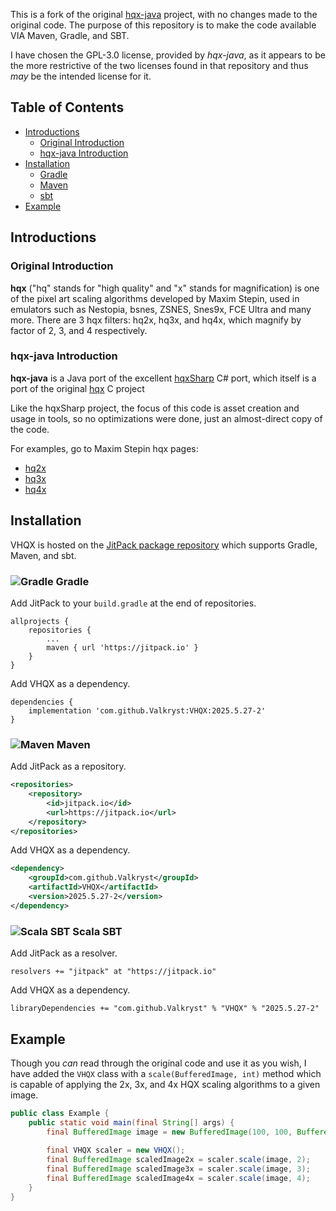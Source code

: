 This is a fork of the original [hqx-java](https://github.com/Arcnor/hqx-java) project, with no changes made to the
original code. The purpose of this repository is to make the code available VIA Maven, Gradle, and SBT.

I have chosen the GPL-3.0 license, provided by _hqx-java_, as it appears to be the more restrictive of the two licenses
found in that repository and thus _may_ be the intended license for it.

## Table of Contents

* [Introductions](https://github.com/Valkryst/VHQX#introductions) 
  * [Original Introduction](https://github.com/Valkryst/VHQX#original-introduction)
  * [hqx-java Introduction](https://github.com/Valkryst/VHQX#hqx-java-introduction)
* [Installation](https://github.com/Valkryst/VHQX#installation)
  * [Gradle](https://github.com/Valkryst/VHQX#-gradle)
  * [Maven](https://github.com/Valkryst/VHQX#-maven)
  * [sbt](https://github.com/Valkryst/VHQX#-scala-sbt)
* [Example](https://github.com/Valkryst/VHQX#example)

## Introductions

### Original Introduction

__hqx__ ("hq" stands for "high quality" and "x" stands for magnification) is one of the pixel art scaling algorithms
developed by Maxim Stepin, used in emulators such as Nestopia, bsnes, ZSNES, Snes9x, FCE Ultra and many more. There are
3 hqx filters: hq2x, hq3x, and hq4x, which magnify by factor of 2, 3, and 4 respectively.

### hqx-java Introduction
__hqx-java__ is a Java port of the excellent [hqxSharp](http://code.google.com/p/hqx-sharp) C# port, which itself is a port of the original
[hqx](http://code.google.com/p/hqx) C project

Like the hqxSharp project, the focus of this code is asset creation and usage in tools, so no optimizations were done,
just an almost-direct copy of the code.

For examples, go to Maxim Stepin hqx pages:
* [hq2x](https://web.archive.org/web/20071211205031/http://www.hiend3d.com/hq2x.html)
* [hq3x](https://web.archive.org/web/20071214012226/http://www.hiend3d.com/hq3x.html)
* [hq4x](https://web.archive.org/web/20071202070252/http://www.hiend3d.com/hq4x.html)

## Installation

VHQX is hosted on the [JitPack package repository](https://jitpack.io/#Valkryst/VHQX)
which supports Gradle, Maven, and sbt.

### ![Gradle](https://i.imgur.com/qtc6bXq.png?1) Gradle

Add JitPack to your `build.gradle` at the end of repositories.

```
allprojects {
	repositories {
		...
		maven { url 'https://jitpack.io' }
	}
}
```

Add VHQX as a dependency.

```
dependencies {
	implementation 'com.github.Valkryst:VHQX:2025.5.27-2'
}
```

### ![Maven](https://i.imgur.com/2TZzobp.png?1) Maven

Add JitPack as a repository.

``` xml
<repositories>
    <repository>
        <id>jitpack.io</id>
        <url>https://jitpack.io</url>
    </repository>
</repositories>
```
Add VHQX as a dependency.

```xml
<dependency>
    <groupId>com.github.Valkryst</groupId>
    <artifactId>VHQX</artifactId>
    <version>2025.5.27-2</version>
</dependency>
```

### ![Scala SBT](https://i.imgur.com/Nqv3mVd.png?1) Scala SBT

Add JitPack as a resolver.

```
resolvers += "jitpack" at "https://jitpack.io"
```

Add VHQX as a dependency.

```
libraryDependencies += "com.github.Valkryst" % "VHQX" % "2025.5.27-2"
```

## Example

Though you _can_ read through the original code and use it as you wish, I have added the `VHQX` class with a 
`scale(BufferedImage, int)` method which is capable of applying the 2x, 3x, and 4x HQX scaling algorithms to a given
image.

```java
public class Example {
    public static void main(final String[] args) {
        final BufferedImage image = new BufferedImage(100, 100, BufferedImage.TYPE_INT_RGB);
        
        final VHQX scaler = new VHQX();
        final BufferedImage scaledImage2x = scaler.scale(image, 2);
        final BufferedImage scaledImage3x = scaler.scale(image, 3);
        final BufferedImage scaledImage4x = scaler.scale(image, 4);
    }
}
```